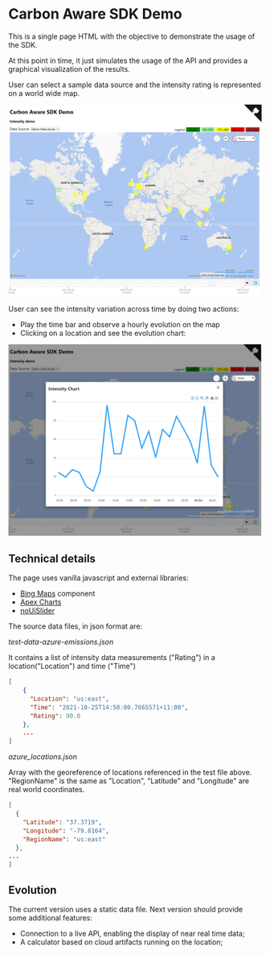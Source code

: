 # Carbon Aware SDK Demo

This is a single page HTML with the objective to demonstrate the usage of the SDK.

At this point in time, it just simulates the usage of the API and provides a graphical visualization of the results.

User can select a sample data source and the intensity rating is represented on a world wide map.

![screenshot1](docs/screenshot1.png)

User can see the intensity variation across time by doing two actions:

- Play the time bar and observe a hourly evolution on the map
- Clicking on a location and see the evolution chart:

![screenshot2](docs/screenshot2.png)

## Technical details

The page uses vanilla javascript and external libraries:
- [Bing Maps](https://docs.microsoft.com/en-us/bingmaps/v8-web-control/) component
- [Apex Charts](https://apexcharts.com/)
- [noUiSlider](https://github.com/leongersen/noUiSlider)

The source data files, in json format are:

*test-data-azure-emissions.json*

It contains a list of intensity data measurements ("Rating") in a location("Location") and time ("Time")
``` json
[
    {
      "Location": "us:east",
      "Time": "2021-10-25T14:50:00.7665571+11:00",
      "Rating": 90.0
    },
    ...
]
```

*azure_locations.json*

Array with the georeference of locations referenced in the test file above.
"RegionName" is the same as "Location", "Latitude" and "Longitude" are real world coordinates.

``` json
[
  {
    "Latitude": "37.3719",
    "Longitude": "-79.8164",
    "RegionName": "us:east"
  },
...
]
```


## Evolution

The current version uses a static data file. Next version should provide some additional features:

- Connection to a live API, enabling the display of near real time data;
- A calculator based on cloud artifacts running on the location; 
